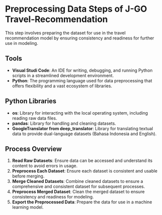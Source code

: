 # Preprocessing Data Steps of J-GO Travel-Recommendation
This step involves preparing the dataset for use in the travel recommendation model by ensuring consistency and readiness for further use in modeling.

## Tools
- **Visual Studi Code**: An IDE for writing, debugging, and running Python scripts in a streamlined development environment.
- **Python**: The programming language used for data preprocessing that offers flexibility and a vast ecosystem of libraries.

## Python Libraries
- **os**: Library for interacting with the local operating system, including reading raw data files.
- **pandas**: Library for handling and cleaning datasets.
- **GoogleTranslator from deep_translator**: Library for translating textual data to provide dual-language datasets (Bahasa Indonesia and English).

## Process Overview
1. **Read Raw Datasets**: Ensure data can be accessed and understand its content to avoid errors in usage.
2. **Preprocess Each Dataset**: Ensure each dataset is consistent and usable before merging.
3. **Merge Cleaned Datasets**: Combine cleaned datasets to ensure a comprehensive and consistent dataset for subsequent processes.
4. **Preprocess Merged Dataset**: Clean the merged dataset to ensure consistency and readiness for modeling.
5. **Export the Preprocessed Data**: Prepare the data for use in a machine learning model.

